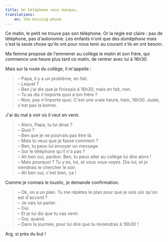 ```yaml
---
title: Un téléphone vous manque…
translations:
    en: the-missing-phone
---
```


Ce matin, le petit ne trouve pas son téléphone. Or la règle est claire : pas de téléphone, pas d'autonomie. Les enfants n'ont que des <i lang="en">dumbphone</i> mais c'est la seule chose qu'ils ont pour nous tenir au courant s'ils en ont besoin.

Ma femme propose de l'emmener au collège le matin et son frère, qui commence une heure plus tard ce matin, de rentrer avec lui à 16h30.

Mais sur la route du collège, il m'appelle :

> – Papa, il y a un problème, en fait.  
> – Lequel ?  
> – Ben j'ai dis que je finissais à 16h30, mais en fait, non.  
> – Tu as dis n'importe quoi à ton frère ?  
> – Non, pas n'importe quoi. C'est une vraie heure, hein, 16h30. Juste, c'est pas la bonne.

J'ai du mal à voir où il veut en venir.

> – Alors, Papa, tu lui diras ?  
> – Quoi ?  
> – Ben que je ne pourrais pas être là.  
> – Mais tu veux que je fasse comment ?  
> – Ben, tu peux lui envoyer un message.  
> – Sur le téléphone qu'il n'a pas ?  
> – Ah ben oui, pardon. Ben, tu peux aller au collège lui dire alors !  
> – Mais pourquoi ? Tu y es, toi, et vous vous voyez. Dis-lui, et je viendrais le chercher le soir.  
> – Ah ben oui, c'est bien, ça !

Comme je connais le loustic, je demande confirmation.

> – Ok, on a un plan. Tu me répètes le plan pour que je sois sûr qu'on est d'accord ?  
> – Je vais lui parler.  
> – Oui.  
> – Et je lui dis que tu vas venir.  
> – Oui, quand.  
> – Dans la journée, pour lui dire que tu reviendras à 16h30 !

Arg, si près du but !
